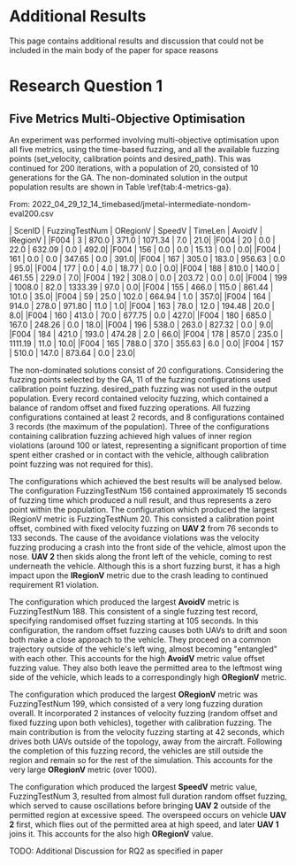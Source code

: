# Additional Results

This page contains additional results and discussion that could not be
included in the main body of the paper for space reasons

# Research Question 1
## Five Metrics Multi-Objective Optimisation

An experiment was performed involving multi-objective optimisation
upon all five metrics, using the time-based fuzzing, and all the
available fuzzing points (set_velocity, calibration points and
desired_path). This was continued for 200 iterations, with a
population of 20, consisted of 10 generations for the GA. The
non-dominated solution in the output population results are shown in
Table \ref{tab:4-metrics-ga}. 

From: 2022_04_29_12_14_timebased/jmetal-intermediate-nondom-eval200.csv

| ScenID | FuzzingTestNum | ORegionV | SpeedV | TimeLen | AvoidV | IRegionV |
|F004 | 3 | 870.0 | 371.0 | 1071.34 | 7.0 | 21.0|
|F004 | 20 | 0.0 | 22.0 | 632.09 | 0.0 | 492.0|
|F004 | 156 | 0.0 | 0.0 | 15.13 | 0.0 | 0.0|
|F004 | 161 | 0.0 | 0.0 | 347.65 | 0.0 | 391.0|
|F004 | 167 | 305.0 | 183.0 | 956.63 | 0.0 | 95.0|
|F004 | 177 | 0.0 | 4.0 | 18.77 | 0.0 | 0.0|
|F004 | 188 | 810.0 | 140.0 | 461.55 | 229.0 | 7.0|
|F004 | 192 | 308.0 | 0.0 | 203.72 | 0.0 | 0.0|
|F004 | 199 | 1008.0 | 82.0 | 1333.39 | 97.0 | 0.0|
|F004 | 155 | 466.0 | 115.0 | 861.44 | 101.0 | 35.0|
|F004 | 59 | 25.0 | 102.0 | 664.94 | 1.0 | 357.0|
|F004 | 164 | 914.0 | 278.0 | 971.80 | 11.0 | 1.0|
|F004 | 163 | 78.0 | 12.0 | 194.48 | 20.0 | 8.0|
|F004 | 160 | 413.0 | 70.0 | 677.75 | 0.0 | 427.0|
|F004 | 180 | 685.0 | 167.0 | 248.26 | 0.0 | 18.0|
|F004 | 196 | 538.0 | 263.0 | 827.32 | 0.0 | 9.0|
|F004 | 184 | 421.0 | 193.0 | 474.28 | 2.0 | 66.0|
|F004 | 178 | 857.0 | 235.0 | 1111.19 | 11.0 | 10.0|
|F004 | 165 | 788.0 | 37.0 | 355.63 | 6.0 | 0.0|
|F004 | 157 | 510.0 | 147.0 | 873.64 | 0.0 | 23.0|

The non-dominated solutions consist of 20 configurations. Considering
the fuzzing points selected by the GA, 11 of the fuzzing
configurations used calibration point fuzzing.  desired_path fuzzing
was not used in the output population. Every record contained velocity
fuzzing, which contained a balance of random offset and fixed fuzzing
operations. All fuzzing configurations contained at least 2 records,
and 8 configurations contained 3 records (the maximum of the
population). Three of the configurations containing calibration
fuzzing achieved high values of inner region violations (around 100 or
latest, representing a significant proportion of time spent either
crashed or in contact with the vehicle, although calibration point
fuzzing was not required for this).

The configurations which achieved the best results will be analysed
below. The configuration FuzzingTestNum 156 contained approximately 15
seconds of fuzzing time which produced a null result, and thus
represents a zero point within the population. The configuration which
produced the largest IRegionV metric is FuzzingTestNum
20. This consisted a calibration point offset, combined with fixed
velocity fuzzing on **UAV 2** from 76 seconds to 133 seconds. The
cause of the avoidance violations was the velocity fuzzing producing a
crash into the front side of the vehicle, almost upon the
nose. **UAV 2** then skids along the front left of the vehicle,
coming to rest underneath the vehicle. Although this is a short
fuzzing burst, it has a high impact upon the **IRegionV** metric
due to the crash leading to continued requirement R1 violation.

The configuration which produced the largest **AvoidV** metric is
FuzzingTestNum 188. This consistent of a single fuzzing test record,
specifying randomised offset fuzzing starting at 105 seconds. In this
configuration, the random offset fuzzing causes both UAVs to drift and
soon both make a close approach to the vehicle. They proceed on a
common trajectory outside of the vehicle's left wing, almost becoming
"entangled" with each other. This accounts for the high
**AvoidV** metric value offset fuzzing value.  They also both
leave the permitted area to the leftmost wing side of the vehicle,
which leads to a correspondingly high **ORegionV** metric.

The configuration which produced the largest **ORegionV** metric
was FuzzingTestNum 199, which consisted of a very long fuzzing
duration overall. It incorporated 2 instances of velocity fuzzing
(random offset and fixed fuzzing upon both vehicles), together with
calibration fuzzing. The main contribution is from the velocity
fuzzing starting at 42 seconds, which drives both UAVs outside of the
topology, away from the aircraft. Following the completion of this
fuzzing record, the vehicles are still outside the region and remain
so for the rest of the simulation. This accounts for the very large
**ORegionV** metric (over 1000).

The configuration which produced the largest **SpeedV** metric
value, FuzzingTestNum 3, resulted from almost full duration random
offset fuzzing, which served to cause oscillations before bringing
**UAV 2** outside of the permitted region at excessive speed. 
The overspeed occurs on vehicle **UAV 2** first, which flies out
of the permitted area at high speed, and later **UAV 1** joins
it. This accounts for the also high **ORegionV** value.

TODO: Additional Discussion for RQ2 as specified in paper
